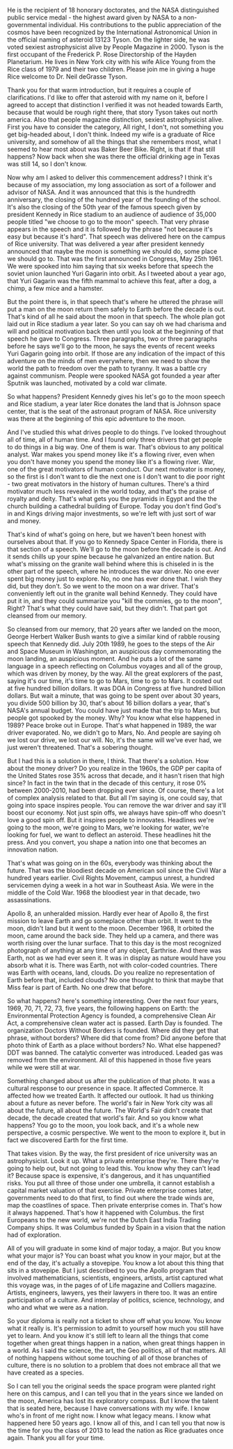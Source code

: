 He is the recipient of 18 honorary doctorates, and the NASA distinguished public service medal - the highest award given by NASA to a non-governmental individual. His contributions to the public appreciation of the cosmos have been recognized by the International Astronomical Union in the official naming of asteroid 13123 Tyson. On the lighter side, he was voted sexiest astrophysicist alive by People Magazine in 2000. Tyson is the first occupant of the Frederick P. Rose Directorship of the Hayden Planetarium. He lives in New York city with his wife Alice Young from the Rice class of 1979 and their two children. Please join me in giving a huge Rice welcome to Dr. Neil deGrasse Tyson.

Thank you for that warm introduction, but it requires a couple of clarifications. I'd like to offer that asteroid with my name on it, before I agreed to accept that distinction I verified it was not headed towards Earth, because that would be rough right there, that story Tyson takes out north america. Also that people magazine distinction, sexiest astrophysicist alive. First you have to consider the category, All right, I don't, not something you get big-headed about, I don't think. Indeed my wife is a graduate of Rice university, and somehow of all the things that she remembers most, what I seemed to hear most about was Baker Beer Bike. Right, is that if that still happens? Now back when she was there the official drinking age in Texas was still 14, so I don't know.

Now why am I asked to deliver this commencement address? I think it's because of my association, my long association as sort of a follower and advisor of NASA. And it was announced that this is the hundredth anniversary, the closing of the hundred year of the founding of the school. It's also the closing of the 50th year of the famous speech given by president Kennedy in Rice stadium to an audience of audience of 35,000 people titled "we choose to go to the moon" speech. That very phrase appears in the speech and it is followed by the phrase "not because it's easy but because it's hard". That speech was delivered here on the campus of Rice university. That was delivered a year after president kennedy announced that maybe the moon is something we should do, some place we should go to. That was the first announced in Congress, May 25th 1961. We were spooked into him saying that six weeks before that speech the soviet union launched Yuri Gagarin into orbit. As I tweeted about a year ago, that Yuri Gagarin was the fifth mammal to achieve this feat, after a dog, a chimp, a few mice and a hamster.

But the point there is, in that speech that's where he uttered the phrase will put a man on the moon return them safely to Earth before the decade is out. That's kind of all he said about the moon in that speech. The whole plan got laid out in Rice stadium a year later. So you can say oh we had charisma and will and political motivation back then until you look at the beginning of that speech he gave to Congress. Three paragraphs, two or three paragraphs before he says we'll go to the moon, he says the events of recent weeks Yuri Gagarin going into orbit. If those are any indication of the impact of this adventure on the minds of men everywhere, then we need to show the world the path to freedom over the path to tyranny. It was a battle cry against communism. People were spooked NASA got founded a year after Sputnik was launched, motivated by a cold war climate.

So what happens? President Kennedy gives his let's go to the moon speech and Rice stadium, a year later Rice donates the land that is Johnson space center, that is the seat of the astronaut program of NASA. Rice university was there at the beginning of this epic adventure to the moon.

And I've studied this what drives people to do things. I've looked throughout all of time, all of human time. And I found only three drivers that get people to do things in a big way. One of them is war. That's obvious to any political analyst. War makes you spend money like it's a flowing river, even when you don't have money you spend the money like it's a flowing river. War, one of the great motivators of human conduct. Our next motivator is money, so the first is I don't want to die the next one is I don't want to die poor right - two great motivators in the history of human cultures. There's a third motivator much less revealed in the world today, and that's the praise of royalty and deity. That's what gets you the pyramids in Egypt and the the church building a cathedral building of Europe. Today you don't find God's in and Kings driving major investments, so we're left with just sort of war and money.

That's kind of what's going on here, but we haven't been honest with ourselves about that. If you go to Kennedy Space Center in Florida, there is that section of a speech. We'll go to the moon before the decade is out. And it sends chills up your spine because he galvanized an entire nation. But what's missing on the granite wall behind where this is chiseled in is the other part of the speech, where he introduces the war driver. No one ever spent big money just to explore. No, no one has ever done that. I wish they did, but they don't. So we went to the moon on a war driver. That's conveniently left out in the granite wall behind Kennedy. They could have put it in, and they could summarize you "kill the commies, go to the moon", Right? That's what they could have said, but they didn't. That part got cleansed from our memory.

So cleansed from our memory, that 20 years after we landed on the moon, George Herbert Walker Bush wants to give a similar kind of rabble rousing speech that Kennedy did. July 20th 1989, he goes to the steps of the Air and Space Museum in Washington, an auspicious day commemorating the moon landing, an auspicious moment. And he puts a lot of the same language in a speech reflecting on Columbus voyages and all of the group, which was driven by money, by the way. All the great explorers of the past, saying it's our time, it's time to go to Mars, time to go to Mars. It costed out at five hundred billion dollars. It was DOA in Congress at five hundred billion dollars. But wait a minute, that was going to be spent over about 30 years, you divide 500 billion by 30, that's about 16 billion dollars a year, that's NASA's annual budget. You could have just made that the trip to Mars, but people got spooked by the money. Why? You know what else happened in 1989? Peace broke out in Europe. That's what happened in 1989, the war driver evaporated. No, we didn't go to Mars, No. And people are saying oh we lost our drive, we lost our will. No, it's the same will we've ever had, we just weren't threatened. That's a sobering thought.

But I had this is a solution in there, I think. That there's a solution. How about the money driver? Do you realize in the 1960s, the GDP per capita of the United States rose 35% across that decade, and it hasn't risen that high since? In fact in the twin that in the decade of this century, it rose 0% between 2000-2010, had been dropping ever since. Of course, there's a lot of complex analysis related to that. But all I'm saying is, one could say, that going into space inspires people. You can remove the war driver and say it'll boost our economy. Not just spin offs, we always have spin-off who doesn't love a good spin off. But it inspires people to innovates. Headlines we're going to the moon, we're going to Mars, we're looking for water, we're looking for fuel, we want to deflect an asteroid. These headlines hit the press. And you convert, you shape a nation into one that becomes an innovation nation.

That's what was going on in the 60s, everybody was thinking about the future. That was the bloodiest decade on American soil since the Civil War a hundred years earlier. Civil Rights Movement, campus unrest, a hundred servicemen dying a week in a hot war in Southeast Asia. We were in the middle of the Cold War. 1968 the bloodiest year in that decade, two assassinations.

Apollo 8, an unheralded mission. Hardly ever hear of Apollo 8, the first mission to leave Earth and go someplace other than orbit. It went to the moon, didn't land but it went to the moon. December 1968, It orbited the moon, came around the back side. They held up a camera, and there was worth rising over the lunar surface. That to this day is the most recognized photograph of anything at any time of any object, Earthrise. And there was Earth, not as we had ever seen it. It was in display as nature would have you absorb what it is. There was Earth, not with color-coded countries. There was Earth with oceans, land, clouds. Do you realize no representation of Earth before that, included clouds? No one thought to think that maybe that Miss fear is part of Earth. No one drew that before.

So what happens? here's something interesting. Over the next four years, 1969, 70, 71, 72, 73, five years, the following happens on Earth: the Environmental Protection Agency is founded, a comprehensive Clean Air Act, a comprehensive clean water act is passed. Earth Day is founded. The organization Doctors Without Borders is founded. Where did they get that phrase, without borders? Where did that come from? Did anyone before that photo think of Earth as a place without borders? No. What else happened? DDT was banned. The catalytic converter was introduced. Leaded gas was removed from the environment. All of this happened in those five years while we were still at war. 

Something changed about us after the publication of that photo. It was a cultural response to our presence in space. It affected Commerce. It affected how we treated Earth. It affected our outlook. It had us thinking about a future as never before. The world's fair in New York city was all about the future, all about the future. The World's Fair didn't create that decade, the decade created that world's fair. And so you know what happens? You go to the moon, you look back, and it's a whole new perspective, a cosmic perspective. We went to the moon to explore it, but in fact we discovered Earth for the first time.

That takes vision. By the way, the first president of rice university was an astrophysicist. Look it up. What a private enterprise they're. There they're going to help out, but not going to lead this. You know why they can't lead it? Because space is expensive, it's dangerous, and it has unquantified risks. You put all three of those under one umbrella, it cannot establish a capital market valuation of that exercise. Private enterprise comes later, governments need to do that first, to find out where the trade winds are, map the coastlines of space. Then private enterprise comes in. That's how it always happened. That's how it happened with Columbus. the first Europeans to the new world, we're not the Dutch East India Trading Company ships. It was Columbus funded by Spain in a vision that the nation had of exploration.

All of you will graduate in some kind of major today, a major. But you know what your major is? You can boast what you know in your major, but at the end of the day, it's actually a stovepipe. You know a lot about this thing that sits in a stovepipe. But I just described to you the Apollo program that involved mathematicians, scientists, engineers, artists, artist captured what this voyage was, in the pages of of Life magazine and Colliers magazine. Artists, engineers, lawyers, yes their lawyers in there too. It was an entire participation of a culture. And interplay of politics, science, technology, and who and what we were as a nation.

So your diploma is really not a ticket to show off what you know. You know what it really is. It's permission to admit to yourself how much you still have yet to learn. And you know it's still left to learn all the things that come together when great things happen in a nation, when great things happen in a world. As I said the science, the art, the Geo politics, all of that matters. All of nothing happens without some touching of all of those branches of culture, there is no solution to a problem that does not embrace all that we have created as a species. 

So I can tell you the original seeds the space program were planted right here on this campus, and I can tell you that in the years since we landed on the moon, America has lost its exploratory compass. But I know the talent that is seated here, because I have conversations with my wife. I know who's in front of me right now. I know what legacy means. I know what happened here 50 years ago. I know all of this, and I can tell you that now is the time for you the class of 2013 to lead the nation as Rice graduates once again. Thank you all for your time.
